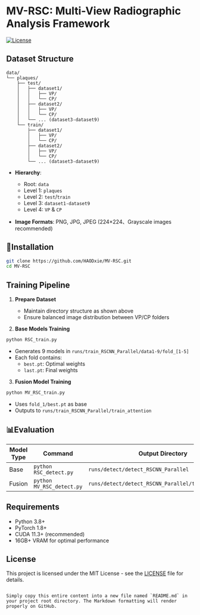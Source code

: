 
# MV-RSC: Multi-View Radiographic Analysis Framework

[![License](https://img.shields.io/badge/License-MIT-%230B0B0B?style=flat-square&labelColor=white&logoWidth=20)](https://github.com/HAODxie/MV-RSC/blob/main/LICENSE)


## Dataset Structure

```
data/
└── plaques/
    ├── test/
    │   ├── dataset1/
    │   │   ├── VP/
    │   │   └── CP/
    │   ├── dataset2/
    │   │   ├── VP/
    │   │   └── CP/
    │   └── ... (dataset3-dataset9)
    └── train/
        ├── dataset1/
        │   ├── VP/
        │   └── CP/
        ├── dataset2/
        │   ├── VP/
        │   └── CP/
        └── ... (dataset3-dataset9)
```

- **Hierarchy**:
  - Root: `data`
  - Level 1: `plaques`
  - Level 2: `test`/`train`
  - Level 3: `dataset1-dataset9`
  - Level 4: `VP`  & `CP` 

- **Image Formats**: PNG, JPG, JPEG (224×224、Grayscale images recommended)

## 🚀Installation

```bash
git clone https://github.com/HAODxie/MV-RSC.git
cd MV-RSC
```

## Training Pipeline

1. **Prepare Dataset**
   - Maintain directory structure as shown above
   - Ensure balanced image distribution between VP/CP folders

2. **Base Models Training**
```bash
python RSC_train.py
```
   - Generates 9 models in `runs/train_RSCNN_Parallel/data1-9/fold_[1-5]`
   - Each fold contains:
     - `best.pt`: Optimal weights
     - `last.pt`: Final weights

3. **Fusion Model Training**
```bash
python MV_RSC_train.py
```
   - Uses `fold_1/best.pt` as base
   - Outputs to `runs/train_RSCNN_Parallel/train_attention`

## 📊Evaluation

| Model Type | Command                   | Output Directory     |
|------------|---------------------------|----------------------|
| Base       | `python RSC_detect.py`    | `runs/detect/detect_RSCNN_Parallel`    |
| Fusion     | `python MV_RSC_detect.py` | `runs/detect/detect_RSCNN_Parallel/train_attention` |




## Requirements
- Python 3.8+
- PyTorch 1.8+
- CUDA 11.3+ (recommended)
- 16GB+ VRAM for optimal performance

## License
This project is licensed under the MIT License - see the [LICENSE](LICENSE) file for details.
```

Simply copy this entire content into a new file named `README.md` in your project root directory. The Markdown formatting will render properly on GitHub.
